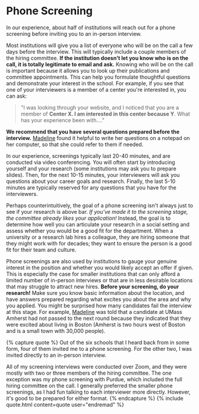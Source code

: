# Phone Screening

In our experience, about half of institutions will reach out for a phone 
screening before inviting you to an in-person interview.

Most institutions will give you a list of
everyone who will be on the call a few days before the interview. This will
typically include a couple members of the hiring committee.
**If the institution doesn't let you know who is on the call, it is totally
legitimate to email and ask.** Knowing who will be on the call is 
important because it allows you to look up their publications and 
committee appointments.  This can help you formulate thoughtful questions and 
demonstrate your interest in the school. For example, if you see
that one of your interviewers is a member of a center you're interested in,
you can ask:

> "I was looking through your website, and I noticed that you are a member
  of **Center X. I am interested in this center because Y**. What has your
  experience been with...."

**We recommend that you have several questions prepared before the interview.**
[Madeline](/grad-job-guide/about#authors) found it helpful to write her questions on a notepad on her computer,
so that she could refer to them if needed.

In our experience, screenings typically last 20-40 minutes, and are conducted
via video conferencing. You will often start by introducing
yourself and your research (some institutions may ask you to
prepare slides). Then, for the next 10-15 minutes, your interviewers
will ask you questions about your career goals and research. Finally, the last
5-10 minutes are typically reserved for any questions that you have for the interviewers.

Perhaps counterintuitively, the goal of a phone screening isn't always just to see 
if your research is above bar. *If you've made it to the screening stage, the committee
already likes your application!*  Instead, the goal is to determine how well 
you can articulate your research in a social setting and assess 
whether you would be a good fit for the department. 
<span class="highlight">When a university or a research lab hires a colleague, they
are hiring someone that they might work with for decades; they want to ensure 
the person is a good fit for their team and culture.</span>

Phone screenings are also used by institutions to gauge your genuine 
interest in the position and whether you would likely accept an offer if given. 
This is especially the case for smaller 
institutions that can only afford a limited
number of in-person interviews or that are in less desirable locations that may struggle
to attract new hires. **Before your screening, do your research!** Make sure you know
basic information about the location, and have answers prepared regarding what
excites you about the area and why you applied. You might be surprised
how many candidates fail the interview at this stage. For example, [Madeline](/grad-job-guide/about#authors) was told 
that a candidate at UMass Amherst had not passed to the next round
because they indicated that they were excited about living in Boston 
(Amherst is two hours west of Boston and is a small town with 30,000 people).  

{% capture quote %}
Out of the six schools that I heard back from in some form, four of them
invited me to a phone screening. For the other two, I was invited directly 
to an in-person interview.

All of my screening interviews were conducted over Zoom, and they were
mostly with two or three members of the hiring committee. The one exception
was my phone screening with Purdue, which included the full hiring committee 
on the call. I generally preferred the smaller phone screenings, as I had
fun talking to each interviewer more directly. However, it's good
to be prepared for either format.
{% endcapture %}
{% include quote.html content=quote user="endremad" %}